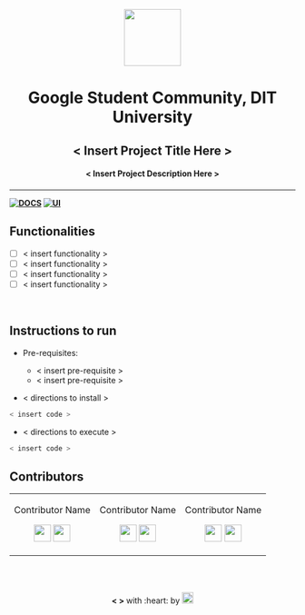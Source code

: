 <p align="center">
<a href="https://gscdit.github.io/Official-Website/">
	<img src="https://gscdit.github.io/Official-Website/img/gsc/mid-transparent.png" width="100" />
</a>
 <h1 align="center"> Google Student Community, DIT University </h1>
 </p>
 
 <p>
	<h2 align="center"> < Insert Project Title Here > </h2>
	<h4 align="center"> < Insert Project Description Here > <h4>
</p>

--- 
[![DOCS](https://img.shields.io/badge/Documentation-see%20docs-green?style=flat-square&logo=appveyor)](INSERT_LINK_FOR_DOCS_HERE) 
  [![UI ](https://img.shields.io/badge/User%20Interface-Link%20to%20UI-orange?style=flat-square&logo=appveyor)](INSERT_UI_LINK_HERE)


## Functionalities
- [ ]  < insert functionality >
- [ ]  < insert functionality >
- [ ]  < insert functionality >
- [ ]  < insert functionality >

<br>


## Instructions to run

* Pre-requisites:
	-  < insert pre-requisite >
	-  < insert pre-requisite >

* < directions to install > 
```bash
< insert code >
```

* < directions to execute >

```bash
< insert code >
```

## Contributors

<table b>
<tr align="center">


<td>

Contributor Name


<p align="center">
<a href = "https://github.com/person1"><img src = "http://www.iconninja.com/files/241/825/211/round-collaboration-social-github-code-circle-network-icon.svg" width="30" height = "30"/></a>
<a href = "https://www.linkedin.com/in/person1">
<img src = "http://www.iconninja.com/files/863/607/751/network-linkedin-social-connection-circular-circle-media-icon.svg" width="30" height="30"/>
</a>
</p>
</td>


<td>

Contributor Name

<p align="center">
<a href = "https://github.com/person2"><img src = "http://www.iconninja.com/files/241/825/211/round-collaboration-social-github-code-circle-network-icon.svg" width="30" height = "30"/></a>
<a href = "https://www.linkedin.com/in/person2">
<img src = "http://www.iconninja.com/files/863/607/751/network-linkedin-social-connection-circular-circle-media-icon.svg" width="30" height="30"/>
</a>
</p>
</td>



<td>

Contributor Name

<p align="center">
<a href__ = "https://github.com/person3"><img src = "http://www.iconninja.com/files/241/825/211/round-collaboration-social-github-code-circle-network-icon.svg" width="30" height = "30"/></a>
<a href = "https://www.linkedin.com/in/person3">
<img src = "http://www.iconninja.com/files/863/607/751/network-linkedin-social-connection-circular-circle-media-icon.svg" width="30" height="30"/>
</a>
</p>
</td>
</tr>
  </table>

<br>
<br>



<p align="center">
 <strong> < > </strong> with :heart: by <a href="https://gscdit.github.io/Official-Website/">	<img src="https://gscdit.github.io/Official-Website/img/gsc/mid-transparent.png" width="20" height="20"/>
</a>
</p>

